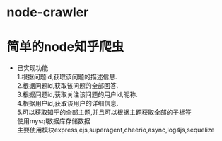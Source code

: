 # node-crawler
# 简单的node知乎爬虫
- 已实现功能<br>
  1.根据问题id,获取该问题的描述信息.<br>
  2.根据问题id,获取该问题的全部回答.<br>
  3.根据问题id,获取关注该问题的用户id,昵称.<br>
  4.根据用户id,获取该用户的详细信息.<br>
  5.可以获取知乎的全部主题,并且可以根据主题获取全部的子标签<br>
使用mysql数据库存储数据<br>
主要使用模块express,ejs,superagent,cheerio,async,log4js,sequelize<br>
